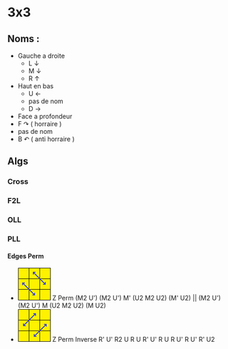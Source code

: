 # 3x3 
## Noms :
* Gauche a droite 
  * L ↓
  * M ↓
  * R ↑
* Haut en bas
  * U ←
  * pas de nom 
  * D →
* Face a profondeur
 * F ↷ ( horraire )
 * pas de nom 
 * B ↶ ( anti horraire ) 
 
## Algs 

### Cross
### F2L
### OLL
### PLL
 #### Edges Perm 
  * ![Z Perm](img/pll/PLL-Z-perm.png) Z Perm
   (M2 U') (M2 U') M' (U2 M2 U2) (M' U2) || (M2 U') (M2 U') M (U2 M2 U2) (M U2)
  * ![Z Perm Inverse](img/pll/PLL-Z-Inverted-perm.png) Z Perm Inverse
  R' U' R2 U R U R' U' R U R U' R U' R' U2
